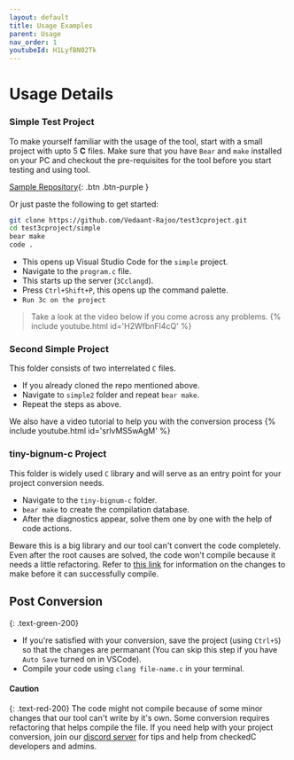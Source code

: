 ```yaml
---
layout: default
title: Usage Examples
parent: Usage
nav_order: 1
youtubeId: H1LyfBN02Tk
---
```


# [](#header-1) Usage Details

### [](#header-3) Simple Test Project

To make yourself familiar with the usage of the tool, start with a small project with upto 5 **C** files. Make sure that you have `Bear` and `make` installed on your PC and checkout the pre-requisites for the tool before you start testing and using tool.

[Sample Repository](https://github.com/Vedaant-Rajoo/test3cproject.git){: .btn .btn-purple }

Or just paste the following to get started:

```sh
git clone https://github.com/Vedaant-Rajoo/test3cproject.git
cd test3cproject/simple
bear make
code .
```
- This opens up Visual Studio Code for the `simple` project.
- Navigate to the `program.c` file.
- This starts up the server (`3Cclangd`).
- Press `Ctrl+Shift+P`, this opens up the command palette.
- `Run 3c on the project`

> Take a look at the video below if you come across any problems.
{% include youtube.html id='H2WfbnFl4cQ' %}

### [](#header-3) Second Simple Project

This folder consists of two interrelated `C` files.

- If you already cloned the repo mentioned above.
- Navigate to `simple2` folder and repeat `bear make`.
- Repeat the steps as above.

We also have a video tutorial to help you with the conversion process
{% include youtube.html id='srlvMS5wAgM' %}
### [](#header-3) tiny-bignum-c Project
This folder is widely used `C` library and will serve as an entry point for your project conversion needs.

- Navigate to the `tiny-bignum-c` folder.
- `bear make` to create the compilation database.
- After the diagnostics appear, solve them one by one with the help of code actions.

Beware this is a big library and our tool can't convert the code completely. Even after the root causes are solved, the code won't compile because it needs a little refactoring. Refer to [this link](https://github.com/secure-sw-dev/checkedc-tiny-bignum-c#initial-conversion) for information on the changes to make before it can successfully compile.

## [](#header-2) Post Conversion
{: .text-green-200}
- If you're satisfied with your conversion, save the project (using `Ctrl+S`) so that the changes are permanant (You can skip this step if you have `Auto Save` turned on in VSCode).
- Compile your code using `clang file-name.c` in your terminal.

#### Caution
{: .text-red-200}
The code might not compile because of some minor changes that our tool can't write by it's own. Some conversion requires refactoring that helps compile the file. If you need help with your project conversion, join our [discord server](https://purs3lab.github.io/3clsp/docs/Contact.html#-discord-server) for tips and help from checkedC developers and admins.